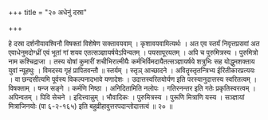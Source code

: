 +++
title = "२० अधेनुं दस्रा"

+++

हे दस्रा दर्शनीयावश्विनौ विषक्तां विशेषेण सक्तावयवाम् । कृशावयवामित्यर्थः । अत एव स्तर्यं निवृत्तप्रसवां अत एवाधेनुमदोग्ध्रीं एवं भूतां गां शयव एतत्सञ्ज्ञायर्षयेऽपिन्वतम् । पयसापूरयतम् । अपि च पुरुमित्रस्य । पुरुमित्रो नाम कश्चिद्राजा । तस्य योषां कुमारीं शचीभिरात्मीयैः कर्मभिर्विमदायैतत्सञ्ज्ञायर्षये शत्रुभिः सह योद्धुमशक्ताय युवां न्यूहथुः । विमदस्य गृहं प्रापितवन्तौ ॥ स्तर्यम् । स्तृञ् आच्छादने । अवितॄस्तृतन्त्रिभ्य ईरितीकारप्रत्ययः । वा छन्दसीत्यमि पूर्वस्य विकल्पनादभावे यणादेशः । उदात्तस्वरितयोर्यण इति परस्यानुदात्तस्य स्वरितत्वम् । विषक्ताम् । षन्ज सङ्गे । कर्मणि निष्ठा । अनिदितामिति नलोपः । गतिरनन्तर इति गतेः प्रकृतिस्वरत्वम् । अपिन्वतम् । पिवि सेचने । इदित्त्वान्नुम् । भौवादिकः । पुरुमित्रस्य । पुरूणि मित्राणि यस्य । सञ्ज्ञायां मित्राजिनयोः (पा ६-२-१६५) इति बहुव्रीहावुत्तरपदान्तोदात्तत्वं ॥ २० ॥